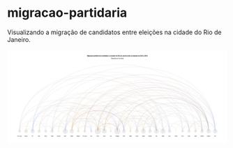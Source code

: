 # migracao-partidaria
Visualizando a migração de candidatos entre eleições na cidade do Rio de Janeiro.

![Figura 1](/viz/diagrama_arco.jpeg)
